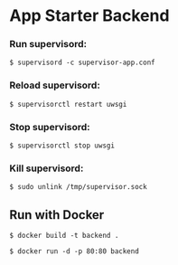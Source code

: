 # App Starter Backend

### Run supervisord:

```$ supervisord -c supervisor-app.conf```

### Reload supervisord:

```$ supervisorctl restart uwsgi```

### Stop supervisord:
```$ supervisorctl stop uwsgi```

### Kill supervisord:
```$ sudo unlink /tmp/supervisor.sock```

## Run with Docker

```$ docker build -t backend .```

```$ docker run -d -p 80:80 backend```